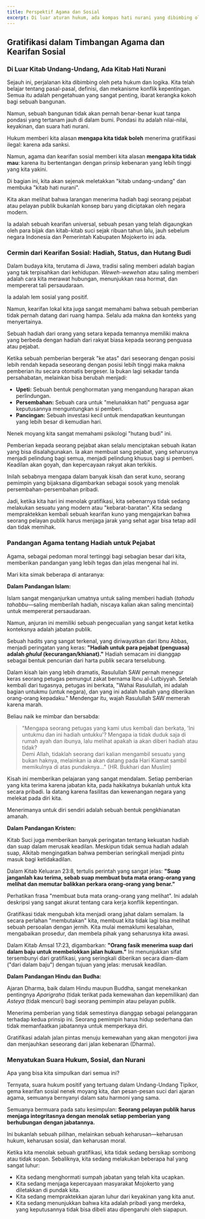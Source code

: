 ```yaml
---
title: Perspektif Agama dan Sosial
excerpt: Di luar aturan hukum, ada kompas hati nurani yang dibimbing oleh kearifan sosial dan ajaran agama. Keduanya mengajarkan hal yang sama menolak hadiah yang terkait jabatan bukanlah sikap sombong, melainkan cara kita menjaga amanah dan keadilan. Pada akhirnya, pertempuran melawan gratifikasi dimenangkan bukan hanya karena takut pada sanksi, tetapi karena keyakinan mendalam untuk berbuat benar.
---
```


## **Gratifikasi dalam Timbangan Agama dan Kearifan Sosial**

### **Di Luar Kitab Undang-Undang, Ada Kitab Hati Nurani**

Sejauh ini, perjalanan kita dibimbing oleh peta hukum dan logika. Kita telah belajar tentang pasal-pasal, definisi, dan mekanisme konflik kepentingan. Semua itu adalah pengetahuan yang sangat penting, ibarat kerangka kokoh bagi sebuah bangunan. 

Namun, sebuah bangunan tidak akan pernah benar-benar kuat tanpa pondasi yang tertanam jauh di dalam bumi. Pondasi itu adalah nilai-nilai, keyakinan, dan suara hati nurani.

Hukum memberi kita alasan **mengapa kita tidak boleh** menerima gratifikasi ilegal: karena ada sanksi. 

Namun, agama dan kearifan sosial memberi kita alasan **mengapa kita tidak mau**: karena itu bertentangan dengan prinsip kebenaran yang lebih tinggi yang kita yakini.

Di bagian ini, kita akan sejenak meletakkan "kitab undang-undang" dan membuka "kitab hati nurani". 

Kita akan melihat bahwa larangan menerima hadiah bagi seorang pejabat atau pelayan publik bukanlah konsep baru yang diciptakan oleh negara modern. 

Ia adalah sebuah kearifan universal, sebuah pesan yang telah digaungkan oleh para bijak dan kitab-kitab suci sejak ribuan tahun lalu, jauh sebelum negara Indonesia dan Pemerintah Kabupaten Mojokerto ini ada.

### **Cermin dari Kearifan Sosial: Hadiah, Status, dan Hutang Budi**

Dalam budaya kita, terutama di Jawa, tradisi saling memberi adalah bagian yang tak terpisahkan dari kehidupan. _Weweh-wewehan_ atau saling memberi adalah cara kita merawat hubungan, menunjukkan rasa hormat, dan mempererat tali persaudaraan. 

Ia adalah lem sosial yang positif.

Namun, kearifan lokal kita juga sangat memahami bahwa sebuah pemberian tidak pernah datang dari ruang hampa. Selalu ada makna dan konteks yang menyertainya. 

Sebuah hadiah dari orang yang setara kepada temannya memiliki makna yang berbeda dengan hadiah dari rakyat biasa kepada seorang penguasa atau pejabat.

Ketika sebuah pemberian bergerak "ke atas" dari seseorang dengan posisi lebih rendah kepada seseorang dengan posisi lebih tinggi maka makna pemberian itu secara otomatis bergeser. Ia bukan lagi sekadar tanda persahabatan, melainkan bisa berubah menjadi:

- **Upeti:** Sebuah bentuk penghormatan yang mengandung harapan akan perlindungan.
- **Persembahan:** Sebuah cara untuk "melunakkan hati" penguasa agar keputusannya menguntungkan si pemberi.
- **Pancingan:** Sebuah investasi kecil untuk mendapatkan keuntungan yang lebih besar di kemudian hari.

Nenek moyang kita sangat memahami psikologi "hutang budi" ini. 

Pemberian kepada seorang pejabat akan selalu menciptakan sebuah ikatan yang bisa disalahgunakan. Ia akan membuat sang pejabat, yang seharusnya menjadi pelindung bagi semua, menjadi pelindung khusus bagi si pemberi. Keadilan akan goyah, dan kepercayaan rakyat akan terkikis. 

Inilah sebabnya mengapa dalam banyak kisah dan serat kuno, seorang pemimpin yang bijaksana digambarkan sebagai sosok yang menolak persembahan-persembahan pribadi.

Jadi, ketika kita hari ini menolak gratifikasi, kita sebenarnya tidak sedang melakukan sesuatu yang modern atau "kebarat-baratan". Kita sedang mempraktekkan kembali sebuah kearifan kuno yang mengajarkan bahwa seorang pelayan publik harus menjaga jarak yang sehat agar bisa tetap adil dan tidak memihak.

### **Pandangan Agama tentang Hadiah untuk Pejabat**

Agama, sebagai pedoman moral tertinggi bagi sebagian besar dari kita, memberikan pandangan yang lebih tegas dan jelas mengenai hal ini. 

Mari kita simak beberapa di antaranya:

**Dalam Pandangan Islam:**

Islam sangat menganjurkan umatnya untuk saling memberi hadiah (_tahadu tahabbu_—saling memberilah hadiah, niscaya kalian akan saling mencintai) untuk mempererat persaudaraan. 

Namun, anjuran ini memiliki sebuah pengecualian yang sangat ketat ketika konteksnya adalah jabatan publik.

Sebuah hadits yang sangat terkenal, yang diriwayatkan dari Ibnu Abbas, menjadi peringatan yang keras: **"Hadiah untuk para pejabat (penguasa) adalah _ghulul_ (kecurangan/khianat)."** Hadiah semacam ini dianggap sebagai bentuk pencurian dari harta publik secara terselubung.

Dalam kisah lain yang lebih dramatis, Rasulullah SAW pernah menegur keras seorang petugas pemungut zakat bernama Ibnu al-Lutbiyyah. Setelah kembali dari tugasnya, petugas ini berkata, "Wahai Rasulullah, ini adalah bagian untukmu (untuk negara), dan yang ini adalah hadiah yang diberikan orang-orang kepadaku." Mendengar itu, wajah Rasulullah SAW memerah karena marah. 

Beliau naik ke mimbar dan bersabda:

> "Mengapa seorang petugas yang kami utus kembali dan berkata, 'Ini untukmu dan ini hadiah untukku'? Mengapa ia tidak duduk saja di rumah ayah dan ibunya, lalu melihat apakah ia akan diberi hadiah atau tidak? <br/>Demi Allah, tidaklah seorang dari kalian mengambil sesuatu yang bukan haknya, melainkan ia akan datang pada Hari Kiamat sambil memikulnya di atas pundaknya..." (HR. Bukhari dan Muslim)

Kisah ini memberikan pelajaran yang sangat mendalam. Setiap pemberian yang kita terima karena jabatan kita, pada hakikatnya bukanlah untuk kita secara pribadi. Ia datang karena fasilitas dan kewenangan negara yang melekat pada diri kita. 

Menerimanya untuk diri sendiri adalah sebuah bentuk pengkhianatan amanah.

**Dalam Pandangan Kristen:**

Kitab Suci juga memberikan banyak peringatan tentang kekuatan hadiah dan suap dalam merusak keadilan. Meskipun tidak semua hadiah adalah suap, Alkitab mengingatkan bahwa pemberian seringkali menjadi pintu masuk bagi ketidakadilan.

Dalam Kitab Keluaran 23:8, tertulis perintah yang sangat jelas: **"Suap janganlah kau terima, sebab suap membuat buta mata orang-orang yang melihat dan memutar balikkan perkara orang-orang yang benar."**

Perhatikan frasa "membuat buta mata orang-orang yang melihat". Ini adalah deskripsi yang sangat akurat tentang cara kerja konflik kepentingan. 

Gratifikasi tidak mengubah kita menjadi orang jahat dalam semalam. Ia secara perlahan "membutakan" kita, membuat kita tidak lagi bisa melihat sebuah persoalan dengan jernih. Kita mulai memaklumi kesalahan, mengabaikan prosedur, dan membela pihak yang seharusnya kita awasi.

Dalam Kitab Amsal 17:23, digambarkan: **"Orang fasik menerima suap dari dalam baju untuk membelokkan jalan hukum."** Ini menunjukkan sifat tersembunyi dari gratifikasi, yang seringkali diberikan secara diam-diam ("dari dalam baju") dengan tujuan yang jelas: merusak keadilan.

**Dalam Pandangan Hindu dan Budha:**

Ajaran Dharma, baik dalam Hindu maupun Buddha, sangat menekankan pentingnya _Aparigraha_ (tidak terikat pada kemewahan dan kepemilikan) dan _Asteya_ (tidak mencuri) bagi seorang pemimpin atau pelayan publik. 

Menerima pemberian yang tidak semestinya dianggap sebagai pelanggaran terhadap kedua prinsip ini. Seorang pemimpin harus hidup sederhana dan tidak memanfaatkan jabatannya untuk memperkaya diri. 

Gratifikasi adalah jalan pintas menuju kemewahan yang akan mengotori jiwa dan menjauhkan seseorang dari jalan kebenaran (Dharma).

### **Menyatukan Suara Hukum, Sosial, dan Nurani**

Apa yang bisa kita simpulkan dari semua ini?

Ternyata, suara hukum positif yang tertuang dalam Undang-Undang Tipikor, gema kearifan sosial nenek moyang kita, dan pesan-pesan suci dari ajaran agama, semuanya bernyanyi dalam satu harmoni yang sama. 

Semuanya bermuara pada satu kesimpulan: **Seorang pelayan publik harus menjaga integritasnya dengan menolak setiap pemberian yang berhubungan dengan jabatannya.**

Ini bukanlah sebuah pilihan, melainkan sebuah keharusan—keharusan hukum, keharusan sosial, dan keharusan moral. 

Ketika kita menolak sebuah gratifikasi, kita tidak sedang bersikap sombong atau tidak sopan. Sebaliknya, kita sedang melakukan beberapa hal yang sangat luhur:

- Kita sedang menghormati sumpah jabatan yang telah kita ucapkan.
- Kita sedang menjaga kepercayaan masyarakat Mojokerto yang diletakkan di pundak kita.
- Kita sedang mempraktekkan ajaran luhur dari keyakinan yang kita anut.
- Kita sedang menunjukkan bahwa kita adalah pribadi yang merdeka, yang keputusannya tidak bisa dibeli atau dipengaruhi oleh siapapun.



